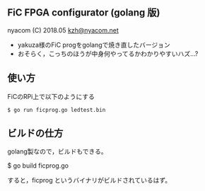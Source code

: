 FiC FPGA configurator (golang 版)
----

nyacom (C) 2018.05 <kzh@nyacom.net>

* yakuza様のFiC progをgolangで焼き直したバージョン
* おそらく，こっちのほうが中身何やってるかわかりやすいハズ...?

使い方
----

FiCのRPi上で以下のようにする

    $ go run ficprog.go ledtest.bin

ビルドの仕方
----

golang製なので，ビルドもできる。

   $ go build ficprog.go

すると，ficprog というバイナリがビルドされているはず。


